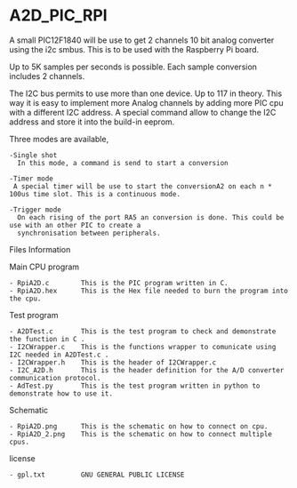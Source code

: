 A2D_PIC_RPI
===========

  A small PIC12F1840   will be use to get  2 channels 10 bit analog converter using the  i2c smbus.
This is to be used with the Raspberry Pi board.

  Up to 5K samples per seconds  is possible. Each sample conversion includes  2 channels.


  The I2C bus permits to use  more than one device. Up to 117 in theory.
  This way it is easy to implement more Analog channels by adding more PIC cpu with a different I2C address.
  A special command allow to change the I2C address and store it into the build-in eeprom.


   Three modes are available,

    -Single shot 
      In this mode, a command is send to start a conversion

    -Timer mode
     A special timer will be use to start the conversionA2 on each n * 100us time slot. This is a continuous mode.

    -Trigger mode
      On each rising of the port RA5 an conversion is done. This could be use with an other PIC to create a
      synchronisation between peripherals.


   Files Information

   Main CPU program
   
    - RpiA2D.c        This is the PIC program written in C.
    - RpiA2D.hex      This is the Hex file needed to burn the program into the cpu.
  
      
   Test program

    - A2DTest.c       This is the test program to check and demonstrate the function in C .
    - I2CWrapper.c    This is the functions wrapper to comunicate using I2C needed in A2DTest.c .
    - I2CWrapper.h    This is the header of I2CWrapper.c
    - I2C_A2D.h       This is the header definition for the A/D converter communication protocol.
    - AdTest.py       This is the test program written in python to demonstrate how to use it.

   Schematic
   
    - RpiA2D.png      This is the schematic on how to connect on cpu.
    - RpiA2D_2.png    This is the schematic on how to connect multiple cpus.

   license
   
    - gpl.txt         GNU GENERAL PUBLIC LICENSE
    

